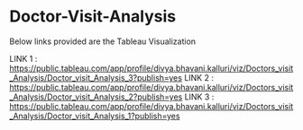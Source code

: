 # Doctor-Visit-Analysis
Below links provided are the Tableau Visualization 

LINK 1 : 
https://public.tableau.com/app/profile/divya.bhavani.kalluri/viz/Doctors_visit_Analysis/Doctor_visit_Analysis_3?publish=yes
LINK 2 :
https://public.tableau.com/app/profile/divya.bhavani.kalluri/viz/Doctors_visit_Analysis/Doctor_visit_Analysis_2?publish=yes 
LINK 3 :
https://public.tableau.com/app/profile/divya.bhavani.kalluri/viz/Doctors_visit_Analysis/Doctor_visit_Analysis_1?publish=yes  
